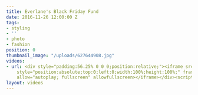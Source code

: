 ```yaml
---
title: Everlane's Black Friday Fund
date: 2016-11-26 12:00:00 Z
tags:
- styling
- ''
- photo
- fashion
position: 0
thumbnail_image: "/uploads/627644908.jpg"
videos:
- url: <div style="padding:56.25% 0 0 0;position:relative;"><iframe src="https://player.vimeo.com/video/211507045?autoplay=1&title=0&byline=0&portrait=0"
    style="position:absolute;top:0;left:0;width:100%;height:100%;" frameborder="0"
    allow="autoplay; fullscreen" allowfullscreen></iframe></div><script src="https://player.vimeo.com/api/player.js"></script>
layout: videos
---
```

